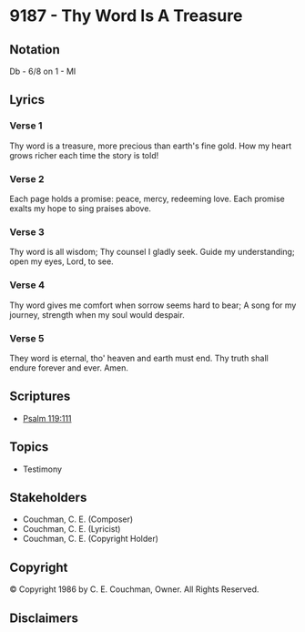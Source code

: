 # 9187 - Thy Word Is A Treasure

## Notation

Db - 6/8 on 1 - MI

## Lyrics

### Verse 1

Thy word is a treasure, more precious than earth's fine gold. How my heart grows richer each time the story is told!

### Verse 2

Each page holds a promise: peace, mercy, redeeming love. Each promise exalts my hope to sing praises above.

### Verse 3

Thy word is all wisdom; Thy counsel I gladly seek. Guide my understanding; open my eyes, Lord, to see.

### Verse 4

Thy word gives me comfort when sorrow seems hard to bear; A song for my journey, strength when my soul would despair.

### Verse 5

They word is eternal, tho' heaven and earth must end. Thy truth shall endure forever and ever. Amen.


## Scriptures

- [Psalm 119:111](https://www.biblegateway.com/passage/?search=Psalm%20119%3A111)

## Topics

- Testimony

## Stakeholders

- Couchman, C. E. (Composer)
- Couchman, C. E. (Lyricist)
- Couchman, C. E. (Copyright Holder)

## Copyright

© Copyright 1986 by C. E. Couchman, Owner. All Rights Reserved.


## Disclaimers


